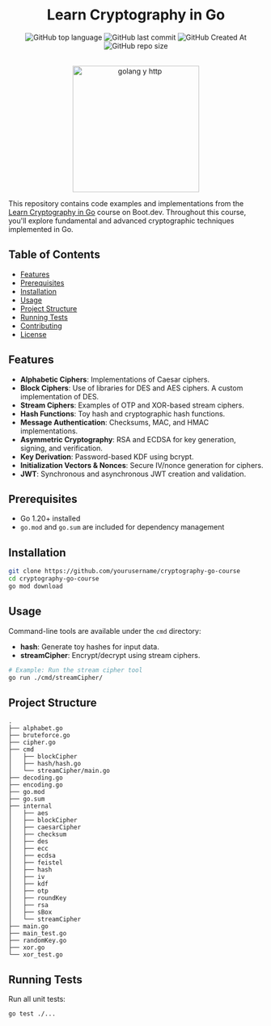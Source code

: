 <div align="center">


# Learn Cryptography in Go

![GitHub top language](https://img.shields.io/github/languages/top/alerone/passly?color=%2377CDFF)
![GitHub last commit](https://img.shields.io/github/last-commit/alerone/passly?color=%23bc0bbf)
![GitHub Created At](https://img.shields.io/github/created-at/alerone/passly?color=%230dba69)
![GitHub repo size](https://img.shields.io/github/repo-size/alerone/passly?color=%23390385)

<br>

<img src="https://github.com/user-attachments/assets/463387cc-2c8e-4264-8860-451d1e790648" alt="golang y http" width="250" height="250"/>

</div>


This repository contains code examples and implementations from the [Learn Cryptography in Go](https://www.boot.dev/courses/learn-cryptography-golang) course on Boot.dev. Throughout this course, you'll explore fundamental and advanced cryptographic techniques implemented in Go.

## Table of Contents

- [Features](#features)
- [Prerequisites](#prerequisites)
- [Installation](#installation)
- [Usage](#usage)
- [Project Structure](#project-structure)
- [Running Tests](#running-tests)
- [Contributing](#contributing)
- [License](#license)

## Features

- **Alphabetic Ciphers**: Implementations of Caesar ciphers.
- **Block Ciphers**: Use of libraries for DES and AES ciphers. A custom implementation of DES.
- **Stream Ciphers**: Examples of OTP and XOR-based stream ciphers.
- **Hash Functions**: Toy hash and cryptographic hash functions.
- **Message Authentication**: Checksums, MAC, and HMAC implementations.
- **Asymmetric Cryptography**: RSA and ECDSA for key generation, signing, and verification.
- **Key Derivation**: Password-based KDF using bcrypt.
- **Initialization Vectors & Nonces**: Secure IV/nonce generation for ciphers.
- **JWT**: Synchronous and asynchronous JWT creation and validation.

## Prerequisites

- Go 1.20+ installed
- `go.mod` and `go.sum` are included for dependency management

## Installation

```sh
git clone https://github.com/yourusername/cryptography-go-course
cd cryptography-go-course
go mod download
```

## Usage

Command-line tools are available under the `cmd` directory:

- **hash**: Generate toy hashes for input data.
- **streamCipher**: Encrypt/decrypt using stream ciphers.

```sh
# Example: Run the stream cipher tool
go run ./cmd/streamCipher/
```

## Project Structure

```
.
├── alphabet.go
├── bruteforce.go
├── cipher.go
├── cmd
│   ├── blockCipher
│   ├── hash/hash.go
│   └── streamCipher/main.go
├── decoding.go
├── encoding.go
├── go.mod
├── go.sum
├── internal
│   ├── aes
│   ├── blockCipher
│   ├── caesarCipher
│   ├── checksum
│   ├── des
│   ├── ecc
│   ├── ecdsa
│   ├── feistel
│   ├── hash
│   ├── iv
│   ├── kdf
│   ├── otp
│   ├── roundKey
│   ├── rsa
│   ├── sBox
│   └── streamCipher
├── main.go
├── main_test.go
├── randomKey.go
├── xor.go
└── xor_test.go
```

## Running Tests

Run all unit tests:

```sh
go test ./...
```
